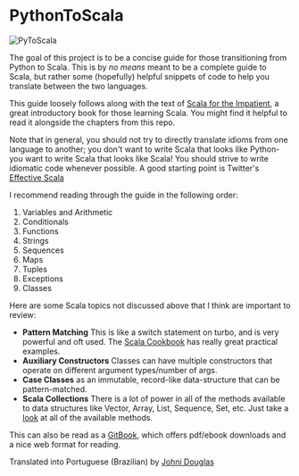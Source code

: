 PythonToScala
=============
![PyToScala](https://farm4.staticflickr.com/3865/14938431420_58b1ffaaa9.jpg)

The goal of this project is to be a concise guide for those transitioning from Python to Scala. This is by *no means* meant to be a complete guide to Scala, but rather some (hopefully) helpful snippets of code to help you translate between the two languages.

This guide loosely follows along with the text of [Scala for the Impatient](http://www.horstmann.com/scala/index.html), a great introductory book for those learning Scala. You might find it helpful to read it alongside the chapters from this repo.

Note that in general, you should not try to directly translate idioms from one language to another; you don't want to write Scala that looks like Python- you want to write Scala that looks like Scala! You should strive to write idiomatic code whenever possible. A good starting point is Twitter's [Effective Scala](http://twitter.github.io/effectivescala/)

I recommend reading through the guide in the following order:

1. Variables and Arithmetic
2. Conditionals
3. Functions
4. Strings
5. Sequences
6. Maps
7. Tuples
8. Exceptions
9. Classes

Here are some Scala topics not discussed above that I think are important to review:
* **Pattern Matching** This is like a switch statement on turbo, and is very powerful and oft used. The [Scala Cookbook](http://shop.oreilly.com/product/0636920026914.do) has really great practical examples.
* **Auxiliary Constructors** Classes can have multiple constructors that operate on different argument types/number of args.
* **Case Classes** as an immutable, record-like data-structure that can be pattern-matched.
* **Scala Collections** There is a lot of power in all of the methods available to data structures like Vector, Array, List, Sequence, Set, etc. Just take a [look](http://www.scala-lang.org/api/current/index.html#scala.collection.Seq) at all of the available methods.

This can also be read as a [GitBook](http://wrobstory.gitbooks.io/python-to-scala/), which offers pdf/ebook downloads and a nice web format for reading.

Translated into Portuguese (Brazilian) by [Johni Douglas](http://www.johnidouglas.com.br/)

